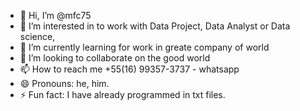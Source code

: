 - 👋 Hi, I’m @mfc75
- 👀 I’m interested in to work with Data Project, Data Analyst or Data science, 
- 🌱 I’m currently learning for work in greate company of world
- 💞️ I’m looking to collaborate on the good world
- 📫 How to reach me +55(16) 99357-3737 - whatsapp
- 😄 Pronouns: he, him.
- ⚡ Fun fact: I have already programmed in txt files.

<!---
mfc75/mfc75 is a ✨ special ✨ repository because its `README.md` (this file) appears on your GitHub profile.
You can click the Preview link to take a look at your changes.
--->

